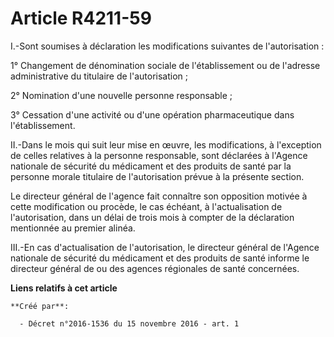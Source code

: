 # Article R4211-59

I.-Sont soumises à déclaration les modifications suivantes de l'autorisation : 

1° Changement de dénomination sociale de l'établissement ou de l'adresse administrative du titulaire de l'autorisation ; 

2° Nomination d'une nouvelle personne responsable ; 

3° Cessation d'une activité ou d'une opération pharmaceutique dans l'établissement. 

II.-Dans le mois qui suit leur mise en œuvre, les modifications, à l'exception de celles relatives à la personne responsable,
sont déclarées à l'Agence nationale de sécurité du médicament et des produits de santé par la personne morale titulaire de
l'autorisation prévue à la présente section. 

Le directeur général de l'agence fait connaître son opposition motivée à cette modification ou procède, le cas échéant, à
l'actualisation de l'autorisation, dans un délai de trois mois à compter de la déclaration mentionnée au premier alinéa. 

III.-En cas d'actualisation de l'autorisation, le directeur général de l'Agence nationale de sécurité du médicament et des
produits de santé informe le directeur général de ou des agences régionales de santé concernées.

**Liens relatifs à cet article**

	**Créé par**:

	  - Décret n°2016-1536 du 15 novembre 2016 - art. 1
